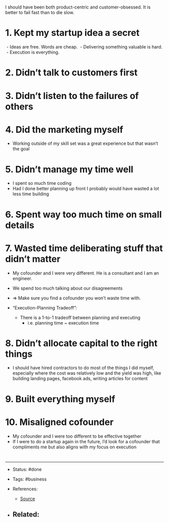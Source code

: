 # 
I should have been both product-centric and customer-obsessed.
It is better to fail fast than to die slow.

# 1. Kept my startup idea a secret
 - Ideas are free. Words are cheap.
 - Delivering something valuable is hard.
 - Execution is everything.

# 2. Didn’t talk to customers first

# 3. Didn’t listen to the failures of others

# 4. Did the marketing myself
- Working outside of my skill set was a great experience but that wasn’t the goal

# 5. Didn’t manage my time well
- I spent so much time coding
- Had I done better planning up front I probably would have wasted a lot less time building

# 6. Spent way too much time on small details

# 7. Wasted time deliberating stuff that didn’t matter
- My cofounder and I were very different. He is a consultant and I am an engineer.
- We spend too much talking about our disagreements
- => Make sure you find a cofounder you won’t waste time with.

- “Execution-Planning Tradeoff”:
	- There is a 1-to-1 tradeoff between planning and executing 
		- i.e. planning time ~ execution time

# 8. Didn’t allocate capital to the right things
- I should have hired contractors to do most of the things I did myself, especially where the cost was relatively low and the yield was high, like building landing pages, facebook ads, writing articles for content

# 9. Built everything myself

# 10. Misaligned cofounder
- My cofounder and I were too different to be effective together
- If I were to do a startup again in the future, I’d look for a cofounder that compliments me but also aligns with my focus on execution










# 

---
- Status: #done

- Tags: #business

- References:
	- [Source](https://every.to/p/lessons-from-my-failed-startup)

- Related:
	- 
